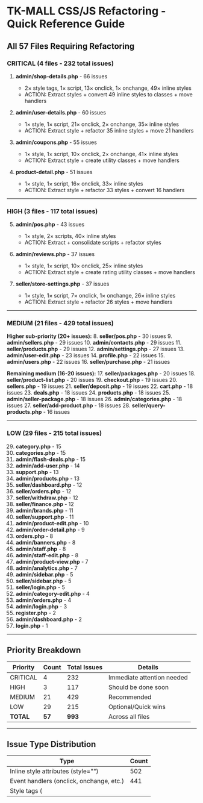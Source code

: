 # TK-MALL CSS/JS Refactoring - Quick Reference Guide

## All 57 Files Requiring Refactoring

### CRITICAL (4 files - 232 total issues)
1. **admin/shop-details.php** - 66 issues
   - 2× style tags, 1× script, 13× onclick, 1× onchange, 49× inline styles
   - ACTION: Extract styles + convert 49 inline styles to classes + move handlers

2. **admin/user-details.php** - 60 issues
   - 1× style, 1× script, 21× onclick, 2× onchange, 35× inline styles
   - ACTION: Extract style + refactor 35 inline styles + move 21 handlers

3. **admin/coupons.php** - 55 issues
   - 1× style, 1× script, 10× onclick, 2× onchange, 41× inline styles
   - ACTION: Extract style + create utility classes + move handlers

4. **product-detail.php** - 51 issues
   - 1× style, 1× script, 16× onclick, 33× inline styles
   - ACTION: Extract style + refactor 33 styles + convert 16 handlers

---

### HIGH (3 files - 117 total issues)
5. **admin/pos.php** - 43 issues
   - 1× style, 2× scripts, 40× inline styles
   - ACTION: Extract + consolidate scripts + refactor styles

6. **admin/reviews.php** - 37 issues
   - 1× style, 1× script, 10× onclick, 25× inline styles
   - ACTION: Extract style + create rating utility classes + move handlers

7. **seller/store-settings.php** - 37 issues
   - 1× style, 1× script, 7× onclick, 1× onchange, 26× inline styles
   - ACTION: Extract style + refactor 26 styles + move handlers

---

### MEDIUM (21 files - 429 total issues)

**Higher sub-priority (20+ issues):**
8. **seller/pos.php** - 30 issues
9. **admin/sellers.php** - 29 issues
10. **admin/contacts.php** - 29 issues
11. **seller/products.php** - 29 issues
12. **admin/settings.php** - 27 issues
13. **admin/user-edit.php** - 23 issues
14. **profile.php** - 22 issues
15. **admin/users.php** - 22 issues
16. **seller/purchase.php** - 21 issues

**Remaining medium (16-20 issues):**
17. **seller/packages.php** - 20 issues
18. **seller/product-list.php** - 20 issues
19. **checkout.php** - 19 issues
20. **sellers.php** - 19 issues
21. **seller/deposit.php** - 19 issues
22. **cart.php** - 18 issues
23. **deals.php** - 18 issues
24. **products.php** - 18 issues
25. **admin/seller-package.php** - 18 issues
26. **admin/categories.php** - 18 issues
27. **seller/add-product.php** - 18 issues
28. **seller/query-products.php** - 16 issues

---

### LOW (29 files - 215 total issues)

29. **category.php** - 15
30. **categories.php** - 15
31. **admin/flash-deals.php** - 15
32. **admin/add-user.php** - 14
33. **support.php** - 13
34. **admin/products.php** - 13
35. **seller/dashboard.php** - 12
36. **seller/orders.php** - 12
37. **seller/withdraw.php** - 12
38. **seller/finance.php** - 12
39. **admin/brands.php** - 11
40. **seller/support.php** - 11
41. **admin/product-edit.php** - 10
42. **admin/order-detail.php** - 9
43. **orders.php** - 8
44. **admin/banners.php** - 8
45. **admin/staff.php** - 8
46. **admin/staff-edit.php** - 8
47. **admin/product-view.php** - 7
48. **admin/analytics.php** - 7
49. **admin/sidebar.php** - 5
50. **seller/sidebar.php** - 5
51. **seller/login.php** - 5
52. **admin/category-edit.php** - 4
53. **admin/orders.php** - 4
54. **admin/login.php** - 3
55. **register.php** - 2
56. **admin/dashboard.php** - 2
57. **login.php** - 1

---

## Priority Breakdown

| Priority | Count | Total Issues | Details |
|----------|-------|--------------|---------|
| CRITICAL | 4 | 232 | Immediate attention needed |
| HIGH | 3 | 117 | Should be done soon |
| MEDIUM | 21 | 429 | Recommended |
| LOW | 29 | 215 | Optional/Quick wins |
| **TOTAL** | **57** | **993** | Across all files |

---

## Issue Type Distribution

| Type | Count |
|------|-------|
| Inline style attributes (style="") | 502 |
| Event handlers (onclick, onchange, etc.) | 441 |
| Style tags (<style>) | ~290 |
| Script tags (<script>) | ~127 |

---

## Action Items

### Immediate (This Week)
- [ ] Read CSS_JS_REFACTORING_ANALYSIS.md (full report)
- [ ] Review 4 CRITICAL files
- [ ] Plan Phase 1 infrastructure setup
- [ ] Create CSS/JS directory structure

### Short-term (Next 2 Weeks)
- [ ] Refactor CRITICAL files (4 files, 232 issues)
- [ ] Refactor HIGH priority files (3 files, 117 issues)

### Medium-term (Weeks 3-4)
- [ ] Refactor MEDIUM priority files (21 files, 429 issues)

### Long-term (Week 5-6)
- [ ] Refactor LOW priority files (29 files, 215 issues)
- [ ] Final audit and optimization

---

## File Categories Summary

**Public Pages (13):**
- CRITICAL: 1 file (product-detail.php)
- MEDIUM: 6 files
- LOW: 6 files
- Skip: header.php, footer.php, index.php (already done)

**Admin Pages (29):**
- CRITICAL: 3 files (shop-details, user-details, coupons)
- HIGH: 2 files (pos, reviews)
- MEDIUM: 14 files
- LOW: 10 files

**Seller Pages (16):**
- MEDIUM: 6 files
- LOW: 10 files

---

## Key Refactoring Patterns

### Pattern 1: Extract Inline Styles
```html
<!-- BEFORE -->
<div style="display: flex; gap: 10px; padding: 20px;">...</div>

<!-- AFTER -->
<div class="flex-layout-standard">...</div>
<!-- In CSS file: .flex-layout-standard { display: flex; gap: 10px; padding: 20px; } -->
```

### Pattern 2: Event Handler Delegation
```html
<!-- BEFORE -->
<button onclick="deleteItem(123)">Delete</button>

<!-- AFTER -->
<button class="btn-delete" data-id="123">Delete</button>
<!-- In JS file: event delegation listener for .btn-delete -->
```

### Pattern 3: Consolidate Scripts
```html
<!-- BEFORE -->
<script>function foo() { ... }</script>
<script>function bar() { ... }</script>

<!-- AFTER -->
<script src="/asset/js/module.js"></script>
<!-- Functions in single external file -->
```

---

## Expected Outcomes

**Code Quality:**
- Reduced HTML file sizes (inline code removed)
- Better CSS organization (centralized)
- Improved maintainability (single source of truth)

**Performance:**
- CSS caching across pages
- Optimized event delegation
- Reduced DOM parsing overhead

**Metrics:**
- ~1,000 inline code instances will be refactored
- ~290 style tags consolidated into modular CSS
- ~127 script tags consolidated into modular JS
- ~441 inline handlers converted to event delegation

---

## Resources

- Full Analysis: `/CSS_JS_REFACTORING_ANALYSIS.md`
- This Quick Reference: Quick lookup for file priorities
- Architecture Docs: See `/CSS_ARCHITECTURE.md` and `/JS_ARCHITECTURE.md`

---

## Contact & Questions

For questions about the analysis or refactoring approach, refer to the detailed analysis report.

